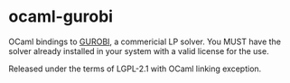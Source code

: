 # ocaml-gurobi

OCaml bindings to [GUROBI](http://www.gurobi.com/products/gurobi-optimizer), a commericial LP
solver. You MUST have the solver already installed in your system with a valid license for the use.

Released under the terms of LGPL-2.1 with OCaml linking exception.
